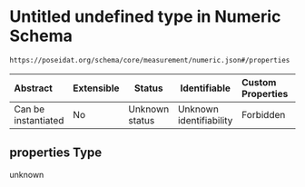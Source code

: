# Untitled undefined type in Numeric Schema

```txt
https://poseidat.org/schema/core/measurement/numeric.json#/properties
```




| Abstract            | Extensible | Status         | Identifiable            | Custom Properties | Additional Properties | Access Restrictions | Defined In                                                                     |
| :------------------ | ---------- | -------------- | ----------------------- | :---------------- | --------------------- | ------------------- | ------------------------------------------------------------------------------ |
| Can be instantiated | No         | Unknown status | Unknown identifiability | Forbidden         | Allowed               | none                | [numeric.json\*](schemas/core/measurement/numeric.json "open original schema") |

## properties Type

unknown
